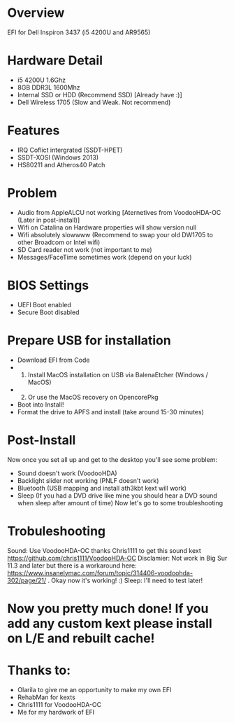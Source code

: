 # Overview 
EFI for Dell Inspiron 3437 (i5 4200U and AR9565)
# Hardware Detail
- i5 4200U 1.6Ghz
- 8GB DDR3L 1600Mhz
- Internal SSD or HDD (Recommend SSD) [Already have :)]
- Dell Wireless 1705 (Slow and Weak. Not recommend)
# Features
- IRQ Coflict intergrated (SSDT-HPET)
- SSDT-XOSI (Windows 2013)
- HS80211 and Atheros40 Patch
# Problem
- Audio from AppleALCU not working [Aternetives from VoodooHDA-OC (Later in post-install)]
- Wifi on Catalina on Hardware properties will show version null
- Wifi absolutely slowwww (Recommend to swap your old DW1705 to other Broadcom or Intel wifi)
- SD Card reader not work (not important to me)
- Messages/FaceTime sometimes work (depend on your luck)
# BIOS Settings
- UEFI Boot enabled
- Secure Boot disabled
# Prepare USB for installation
- Download EFI from Code
- 1. Install MacOS installation on USB via BalenaEtcher (Windows / MacOS)
- 2. Or use the MacOS recovery on OpencorePkg
- Boot into Install!
- Format the drive to APFS and install (take around 15-30 minutes)
# Post-Install
Now once you set all up and get to the desktop you'll see some problem:
- Sound doesn't work (VoodooHDA)
- Backlight slider not working (PNLF doesn't work)
- Bluetooth (USB mapping and install ath3kbt kext will work)
- Sleep (If you had a DVD drive like mine you should hear a DVD sound when sleep after amount of time)
Now let's go to some troubleshooting
# Trobuleshooting
Sound:
Use VoodooHDA-OC thanks Chris1111 to get this sound kext
https://github.com/chris1111/VoodooHDA-OC
Disclamier: Not work in Big Sur 11.3 and later but there is a workaround here:
https://www.insanelymac.com/forum/topic/314406-voodoohda-302/page/21/
. Okay now it's working! :)
Sleep:
I'll need to test later!
# Now you pretty much done! If you add any custom kext please install on L/E and rebuilt cache!
# Thanks to:
- Olarila to give me an opportunity to make my own EFI
- RehabMan for kexts
- Chris1111 for VoodooHDA-OC
- Me for my hardwork of EFI
